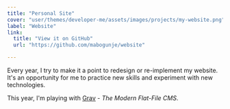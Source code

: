 ```yaml
---
title: "Personal Site"
cover: "user/themes/developer-me/assets/images/projects/my-website.png"
label: "Website"
link:
  title: "View it on GitHub"
  url: "https://github.com/mabogunje/website"

---
```

Every year, I try to make it a point to redesign or re-implement my website.
It's an opportunity for me to practice new skills and experiment with new technologies.

This year, I'm playing with [Grav](http:/getgrav.org/) - *The Modern Flat-File CMS*.
